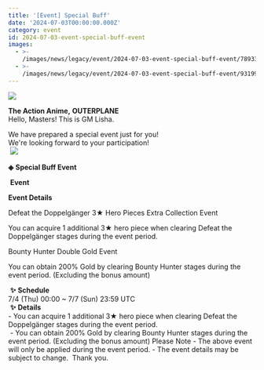 ```yaml
---
title: '[Event] Special Buff'
date: '2024-07-03T00:00:00.000Z'
category: event
id: 2024-07-03-event-special-buff-event
images:
  - >-
    /images/news/legacy/event/2024-07-03-event-special-buff-event/78933287dd38475aa79934cd937ad938.webp
  - >-
    /images/news/legacy/event/2024-07-03-event-special-buff-event/93199968df55474b974f0cfaad5cb354_002.webp
---
```


![](/images/news/legacy/event/2024-07-03-event-special-buff-event/78933287dd38475aa79934cd937ad938.webp)  

**The Action Anime,** **OUTERPLANE**          
Hello, Masters! This is GM Lisha.  

We have prepared a special event just for you!  
We're looking forward to your participation!  
 ![](/images/news/legacy/event/2024-07-03-event-special-buff-event/93199968df55474b974f0cfaad5cb354_002.webp)  
  
**◈** **Special Buff Event**

 **Event**

**Event Details**

Defeat the Doppelgänger 3★ Hero Pieces Extra Collection Event

You can acquire 1 additional 3★ hero piece when clearing Defeat the Doppelgänger stages during the event period.

Bounty Hunter Double Gold Event

You can obtain 200% Gold by clearing Bounty Hunter stages during the event period. (Excluding the bonus amount)

  
 **✨** **Schedule**   
7/4 (Thu) 00:00 ~ 7/7 (Sun) 23:59 UTC  
 **✨** **Details**  
\- You can acquire 1 additional 3★ hero piece when clearing Defeat the Doppelgänger stages during the event period.  
 - You can obtain 200% Gold by clearing Bounty Hunter stages during the event period. (Excluding the bonus amount) Please Note - The above event will only be applied during the event period. - The event details may be subject to change.  Thank you.
